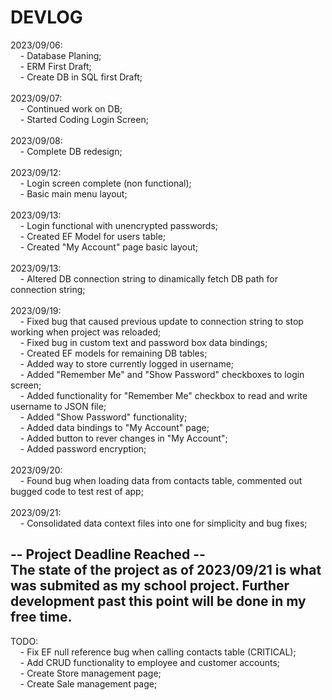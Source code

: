 # DEVLOG

2023/09/06:<br>
&nbsp;&nbsp;&nbsp;&nbsp;- Database Planing; <br>
&nbsp;&nbsp;&nbsp;&nbsp;- ERM First Draft;<br>
&nbsp;&nbsp;&nbsp;&nbsp;- Create DB in SQL first Draft;<br>
<br>
2023/09/07:<br>
&nbsp;&nbsp;&nbsp;&nbsp;- Continued work on DB;<br>
&nbsp;&nbsp;&nbsp;&nbsp;- Started Coding Login Screen;<br>
<br>
2023/09/08:<br>
&nbsp;&nbsp;&nbsp;&nbsp;- Complete DB redesign;<br>
<br>
2023/09/12:<br>
&nbsp;&nbsp;&nbsp;&nbsp;- Login screen complete (non functional);<br>
&nbsp;&nbsp;&nbsp;&nbsp;- Basic main menu layout;<br>
<br>
2023/09/13:<br>
&nbsp;&nbsp;&nbsp;&nbsp;- Login functional with unencrypted passwords;<br>
&nbsp;&nbsp;&nbsp;&nbsp;- Created EF Model for users table;<br>
&nbsp;&nbsp;&nbsp;&nbsp;- Created "My Account" page basic layout;<br>
<br>
2023/09/13:<br>
&nbsp;&nbsp;&nbsp;&nbsp;- Altered DB connection string to dinamically fetch DB path for connection string;<br>
<br>
2023/09/19:<br>
&nbsp;&nbsp;&nbsp;&nbsp;- Fixed bug that caused previous update to connection string to stop working when project was reloaded;<br>
&nbsp;&nbsp;&nbsp;&nbsp;- Fixed bug in custom text and password box data bindings;<br>
&nbsp;&nbsp;&nbsp;&nbsp;- Created EF models for remaining DB tables;<br>
&nbsp;&nbsp;&nbsp;&nbsp;- Added way to store currently logged in username;<br>
&nbsp;&nbsp;&nbsp;&nbsp;- Added "Remember Me" and "Show Password" checkboxes to login screen;<br>
&nbsp;&nbsp;&nbsp;&nbsp;- Added functionality for "Remember Me" checkbox to read and write username to JSON file;<br>
&nbsp;&nbsp;&nbsp;&nbsp;- Added "Show Password" functionality;<br>
&nbsp;&nbsp;&nbsp;&nbsp;- Added data bindings to "My Account" page;<br>
&nbsp;&nbsp;&nbsp;&nbsp;- Added button to rever changes in "My Account";<br>
&nbsp;&nbsp;&nbsp;&nbsp;- Added password encryption;<br>
<br>
2023/09/20:<br>
&nbsp;&nbsp;&nbsp;&nbsp;- Found bug when loading data from contacts table, commented out bugged code to test rest of app;<br>
<br>
2023/09/21:<br>
&nbsp;&nbsp;&nbsp;&nbsp;- Consolidated data context files into one for simplicity and bug fixes;<br>

-- Project Deadline Reached -- <br>
The state of the project as of 2023/09/21 is what was submited as my school project.
Further development past this point will be done in my free time.
----

TODO:<br>
&nbsp;&nbsp;&nbsp;&nbsp;- Fix EF null reference bug when calling contacts table (CRITICAL);<br>
&nbsp;&nbsp;&nbsp;&nbsp;- Add CRUD functionality to employee and customer accounts;<br>
&nbsp;&nbsp;&nbsp;&nbsp;- Create Store management page;<br>
&nbsp;&nbsp;&nbsp;&nbsp;- Create Sale management page;<br>
